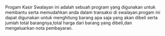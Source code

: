 Progam Kasir Swalayan ini adalah sebuah program yang digunakan untuk membantu serta memudahkan anda dalam transaksi di swalayan.progam ini dapat digunakan untuk menghitung barang apa saja yang akan dibeli serta jumlah total barangnya,total harga dari barang yang dibeli,dan mengeluarkan nota pembayaran.
